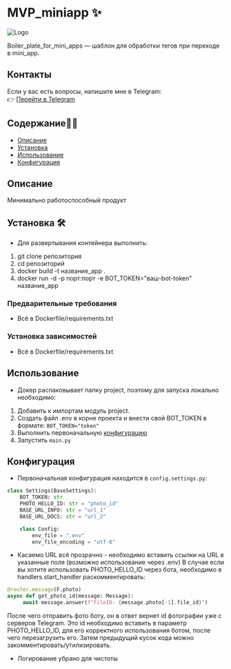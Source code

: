 # MVP_miniapp ✨

![Logo](https://encrypted-tbn0.gstatic.com/images?q=tbn:ANd9GcRXZ1HdcemOZFjtx5Vk-kK_AYiQkBPTNSKk9bRuYXLHg_4HW5Y35AQuNmiOlcFHLASOaMA&usqp=CAU)

Boiler_plate_for_mini_apps — шаблон для обработки тегов при переходе в mini_app.

## Контакты
Если у вас есть вопросы, напишите мне в Telegram:  
👉 [Перейти в Telegram](https://t.me/kroomzz)

## Содержание🐱‍👤

- [Описание](#описание)
- [Установка](#установка)
- [Использование](#использование)
- [Конфигурация](#конфигурация)
  

## Описание
Минимально работоспособный продукт

## Установка 🛠️
- Для развертывания контейнера выполнить:
1) git clone репозитория
2) сd репозиторий
3) docker build -t название_app .
4) docker run -d -p порт:порт -e BOT_TOKEN="ваш-bot-token" название_app

   
### Предварительные требования
- Всё в Dockerfile/requirements.txt

### Установка зависимостей
- Всё в Dockerfile/requirements.txt


## Использование
- Докер распаковывает папку project, поэтому для запуска локально необходимо:
1) Добавить к импортам модуль project.
2) Создать файл .env в корне проекта и внести свой BOT_TOKEN в формате: `BOT_TOKEN="token"`
3) Выполнить первоначальную [конфигурацию](#конфигурация)
4) Запустить `main.py`

## Конфигурация
- Первоначальная конфигурация находится в `config.settings.py`:
```python
class Settings(BaseSettings):
    BOT_TOKEN: str
    PHOTO_HELLO_ID: str = "photo_id"
    BASE_URL_INFO: str = "url_1"
    BASE_URL_DOCS: str = "url_2"

    class Config:
        env_file = ".env"
        env_file_encoding = "utf-8"
```
- Касаемо URL всё прозрачно - необходимо вставить ссылки на URL в указанные поля (возможно использование через .env)
В случае если вы хотите использовать PHOTO_HELLO_ID через бота, необходимо в handlers.start_handler раскомментировать:
```python
@router.message(F.photo)
async def get_photo_id(message: Message):
     await message.answer(f"FileID: {message.photo[-1].file_id}")
```
После чего отправить фото боту, он в ответ вернет id фотографии уже с серверов Telegram. Это id необходимо вставить в параметр PHOTO_HELLO_ID,
для его корректного использования ботом, после чего перезагрузить его.
Затем предыдущий кусок кода можно закомментировать/утилизировать.

- Логирование убрано для чистоты


